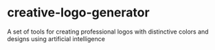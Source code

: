 # creative-logo-generator
A set of tools for creating professional logos with distinctive colors and designs using artificial intelligence
